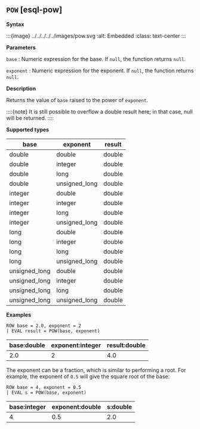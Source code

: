 ## `POW` [esql-pow]

**Syntax**

:::{image} ../../../../../images/pow.svg
:alt: Embedded
:class: text-center
:::

**Parameters**

`base`
:   Numeric expression for the base. If `null`, the function returns `null`.

`exponent`
:   Numeric expression for the exponent. If `null`, the function returns `null`.

**Description**

Returns the value of `base` raised to the power of `exponent`.

::::{note}
It is still possible to overflow a double result here; in that case, null will be returned.
::::


**Supported types**

| base | exponent | result |
| --- | --- | --- |
| double | double | double |
| double | integer | double |
| double | long | double |
| double | unsigned_long | double |
| integer | double | double |
| integer | integer | double |
| integer | long | double |
| integer | unsigned_long | double |
| long | double | double |
| long | integer | double |
| long | long | double |
| long | unsigned_long | double |
| unsigned_long | double | double |
| unsigned_long | integer | double |
| unsigned_long | long | double |
| unsigned_long | unsigned_long | double |

**Examples**

```esql
ROW base = 2.0, exponent = 2
| EVAL result = POW(base, exponent)
```

| base:double | exponent:integer | result:double |
| --- | --- | --- |
| 2.0 | 2 | 4.0 |

The exponent can be a fraction, which is similar to performing a root. For example, the exponent of `0.5` will give the square root of the base:

```esql
ROW base = 4, exponent = 0.5
| EVAL s = POW(base, exponent)
```

| base:integer | exponent:double | s:double |
| --- | --- | --- |
| 4 | 0.5 | 2.0 |


